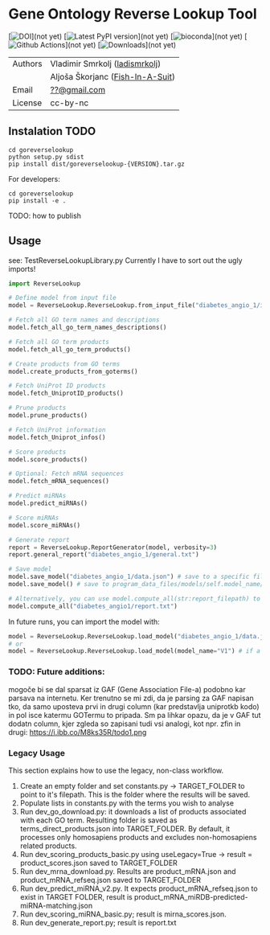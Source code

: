 # Gene Ontology Reverse Lookup Tool

[![DOI](/doc/images/DOI.svg)](not yet)
[![Latest PyPI version](https://img.shields.io/pypi/v/goatools.svg)](not yet)
[![bioconda](https://img.shields.io/badge/install%20with-bioconda-brightgreen.svg?style=flat)](not yet)
[![Github Actions](https://github.com/tanghaibao/goatools/workflows/build/badge.svg)](not yet)
[![Downloads](https://pepy.tech/badge/goatools)](not yet)

|         |                                                                       |
| ------- | --------------------------------------------------------------------- |
| Authors | Vladimir Smrkolj ([ladismrkolj](http://github.com/ladismrkolj))       |
|         | Aljoša Škorjanc ([Fish-In-A-Suit](https://github.com/Fish-In-A-Suit)) |
| Email   | <??@gmail.com>                                                        |
| License | cc-by-nc                                                              |

## Instalation TODO
```
cd goreverselookup
python setup.py sdist
pip install dist/goreverselookup-{VERSION}.tar.gz
```
For developers:
```
cd goreverselookup
pip install -e .
```
TODO: how to publish

## Usage
see: TestReverseLookupLibrary.py
Currently I have to sort out the ugly imports!

```python
import ReverseLookup

# Define model from input file
model = ReverseLookup.ReverseLookup.from_input_file("diabetes_angio_1/input.txt")

# Fetch all GO term names and descriptions
model.fetch_all_go_term_names_descriptions()

# Fetch all GO term products
model.fetch_all_go_term_products()

# Create products from GO terms
model.create_products_from_goterms()

# Fetch UniProt ID products
model.fetch_UniprotID_products()

# Prune products
model.prune_products()

# Fetch UniProt information
model.fetch_Uniprot_infos()

# Score products
model.score_products()

# Optional: Fetch mRNA sequences
model.fetch_mRNA_sequences()

# Predict miRNAs
model.predict_miRNAs()

# Score miRNAs
model.score_miRNAs()

# Generate report
report = ReverseLookup.ReportGenerator(model, verbosity=3)
report.general_report("diabetes_angio_1/general.txt")

# Save model
model.save_model("diabetes_angio_1/data.json") # save to a specific filepath
model.save_model() # save to program_data_files/models/self.model_name/data.json

# Alternatively, you can use model.compute_all(str:report_filepath) to achieve all of the above steps:
model.compute_all("diabetes_angio1/report.txt")
```

In future runs, you can import the model with:

```python
model = ReverseLookup.ReverseLookup.load_model("diabetes_angio_1/data.json")
# or
model = ReverseLookup.ReverseLookup.load_model(model_name="V1") # if a model with the same model_name has been saved before
```

### TODO: Future additions:
mogoče bi se dal sparsat iz GAF (Gene Association File-a) podobno kar parsava na internetu. Ker trenutno se mi zdi, da je parsing za GAF napisan tko, da samo uposteva prvi in drugi column (kar predstavlja uniprotkb kodo) in pol isce katermu GOTermu to pripada. Sm pa lihkar opazu, da je v GAF tut dodatn column, kjer zgleda so zapisani tudi vsi analogi, kot npr. zfin in drugi: 
https://i.ibb.co/M8ks35R/todo1.png

### Legacy Usage
This section explains how to use the legacy, non-class workflow.

1. Create an empty folder and set constants.py -> TARGET_FOLDER to point to it's filepath. This is the folder where the results will be saved.
2. Populate lists in constants.py with the terms you wish to analyse
3. Run dev_go_download.py: it downloads a list of products associated with each GO term. Resulting folder is saved as terms_direct_products.json into TARGET_FOLDER. By default, it processes only homosapiens products and excludes non-homosapiens related products.
4. Run dev_scoring_products_basic.py using useLegacy=True -> result = product_scores.json saved to TARGET_FOLDER
5. Run dev_mrna_download.py. Results are product_mRNA.json and product_mRNA_refseq.json saved to TARGET_FOLDER
6. Run dev_predict_miRNA_v2.py. It expects product_mRNA_refseq.json to exist in TARGET FOLDER, result is product_mRNA_miRDB-predicted-miRNA-matching.json
7. Run dev_scoring_miRNA_basic.py; result is mirna_scores.json.
8. Run dev_generate_report.py; result is report.txt
